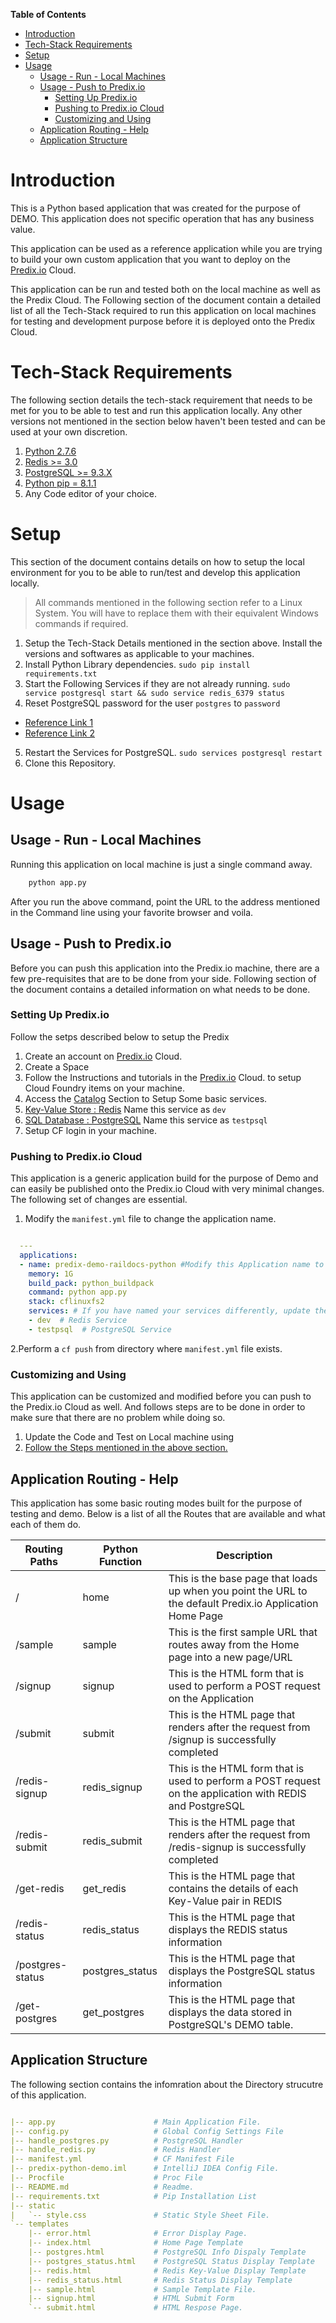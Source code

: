 <!-- START doctoc generated TOC please keep comment here to allow auto update -->
<!-- DON'T EDIT THIS SECTION, INSTEAD RE-RUN doctoc TO UPDATE -->
**Table of Contents**

- [Introduction](#introduction)
- [Tech-Stack Requirements](#tech-stack-requirements)
- [Setup](#setup)
- [Usage](#usage)
  - [Usage - Run - Local Machines](#usage---run---local-machines)
  - [Usage - Push to Predix.io](#usage---push-to-predixio)
    - [Setting Up Predix.io](#setting-up-predixio)
    - [Pushing to Predix.io Cloud](#pushing-to-predixio-cloud)
    - [Customizing and Using](#customizing-and-using)
  - [Application Routing - Help](#application-routing---help)
  - [Application Structure](#application-structure)

<!-- END doctoc generated TOC please keep comment here to allow auto update -->

# Introduction #

This is a Python based application that was created for the purpose of DEMO. This application does not specific operation that has any business value. 

This application can be used as a reference application while you are trying to build your own custom application that you want to deploy on the [Predix.io](https://www.predix.io) Cloud.

This application can be run and tested both on the local machine as well as the Predix Cloud. The Following section of the document contain a detailed list of all the Tech-Stack required to run this application on local machines for testing and development purpose before it is deployed onto the Predix Cloud.

# Tech-Stack Requirements #

The following section details the tech-stack requirement that needs to be met for you to be able to test and run this application locally. Any other versions not mentioned in the section below haven't been tested and can be used at your own discretion.

1. [Python 2.7.6](http://www.activestate.com/activepython)
2. [Redis >= 3.0](http://redis.io/download)
3. [PostgreSQL >= 9.3.X](http://www.postgresql.org/download/)
4. [Python pip = 8.1.1](https://pypi.python.org/pypi/pip)
5. Any Code editor of your choice.

# Setup #

This section of the document contains details on how to setup the local environment for you to be able to run/test and develop this application locally.

> All commands mentioned in the following section refer to a Linux System. You will have to replace them with their equivalent Windows commands if required.

1. Setup the Tech-Stack Details mentioned in the section above. Install the versions and softwares as applicable to your machines.
2. Install Python Library dependencies.
```sudo pip install requirements.txt```
3. Start the Following Services if they are not already running.
```sudo service postgresql start && sudo service redis_6379 status```
4. Reset PostgreSQL password for the user ```postgres``` to ```password```
  * [Reference Link 1](http://scratching.psybermonkey.net/2009/06/postgresql-how-to-reset-user-name.html)
  * [Reference Link 2](http://www.postgresql.org/docs/9.1/static/auth-pg-hba-conf.html)
5. Restart the Services for PostgreSQL. ```sudo services postgresql restart```
6. Clone this Repository.

# Usage #
## Usage - Run - Local Machines ##
Running this application on local machine is just a single command away. 
```bash
    python app.py
```

After you run the above command, point the URL to the address mentioned in the Command line using your favorite browser and voila. 

## Usage - Push to Predix.io ##
Before you can push this application into the Predix.io machine, there are a few pre-requisites that are to be done from your side. Following section of the document contains a detailed information on what needs to be done.

### Setting Up Predix.io ###

Follow the setps described below to setup the Predix 

1. Create an account on [Predix.io](https://www.predix.io) Cloud.
2. Create a Space
3. Follow the Instructions and tutorials in the [Predix.io](https://www.predix.io) Cloud. to setup Cloud Foundry items on your machine.
4. Access the [Catalog](https://www.predix.io/catalog/) Section to Setup Some basic services.
  1. [Key-Value Store : Redis](https://www.predix.io/services/service.html?id=1215) Name this service as ```dev```
  2. [SQL Database : PostgreSQL](https://www.predix.io/services/service.html?id=1178) Name this service as ```testpsql```
5. Setup CF login in your machine. 

### Pushing to Predix.io Cloud ###

This application is a generic application build for the purpose of Demo and can easily be published onto the Predix.io Cloud with very minimal changes. The following set of changes are essential.

1. Modify the ```manifest.yml``` file to change the application name.
  ```yml

    ---
    applications:
    - name: predix-demo-raildocs-python #Modify this Application name to a Unique name.
      memory: 1G
      build_pack: python_buildpack
      command: python app.py
      stack: cflinuxfs2
      services: # If you have named your services differently, update them in the followin section accordingly.
      - dev  # Redis Service
      - testpsql  # PostgreSQL Service
  ```
2.Perform a ```cf push``` from directory where ```manifest.yml``` file exists.

### Customizing and Using ###

This application can be customized and modified before you can push to the Predix.io Cloud as well. And follows steps are to be done in order to make sure that there are no problem while doing so.

1. Update the Code and Test on Local machine using 
2. [Follow the Steps mentioned in the above section.](#pushing-to-predixio-cloud)

## Application Routing - Help ##

This application has some basic routing modes built for the purpose of testing and demo. Below is a list of all the Routes that are available and what each of them do.

| Routing Paths    | Python Function | Description                                                                                               |
|------------------|-----------------|-----------------------------------------------------------------------------------------------------------|
| /                | home            | This is the base page that loads up when you point the URL to the default Predix.io Application Home Page |
| /sample          | sample          | This is the first sample URL that routes away from the Home page into a new page/URL                      |
| /signup          | signup          | This is the HTML form that is used to perform a POST request on the Application                           |
| /submit          | submit          | This is the HTML page that renders after the request from /signup is successfully completed               |
| /redis-signup    | redis_signup    | This is the HTML form that is used to perform a POST request on the application with REDIS and PostgreSQL |
| /redis-submit    | redis_submit    | This is the HTML page that renders after the request from /redis-signup is successfully completed         |
| /get-redis       | get_redis       | This is the HTML page that contains the details of each Key-Value pair in REDIS                           |
| /redis-status    | redis_status    | This is the HTML page that displays the REDIS status information                                          |
| /postgres-status | postgres_status | This is the HTML page that displays the PostgreSQL status information                                     |
| /get-postgres    | get_postgres    | This is the HTML page that displays the data stored in PostgreSQL's DEMO table.                           |

## Application Structure ##

The following section contains the infomration about the Directory strucutre of this application.

```yml

|-- app.py                      # Main Application File.
|-- config.py                   # Global Config Settings File
|-- handle_postgres.py          # PostgreSQL Handler
|-- handle_redis.py             # Redis Handler
|-- manifest.yml                # CF Manifest File
|-- predix-python-demo.iml      # IntelliJ IDEA Config File.
|-- Procfile                    # Proc File
|-- README.md                   # Readme.
|-- requirements.txt            # Pip Installation List
|-- static
|   `-- style.css               # Static Style Sheet File.
`-- templates 
    |-- error.html              # Error Display Page.
    |-- index.html              # Home Page Template
    |-- postgres.html           # PostgreSQL Info Dispaly Template
    |-- postgres_status.html    # PostgreSQL Status Display Template
    |-- redis.html              # Redis Key-Value Display Template
    |-- redis_status.html       # Redis Status Display Template
    |-- sample.html             # Sample Template File.
    |-- signup.html             # HTML Submit Form
    `-- submit.html             # HTML Respose Page.

```